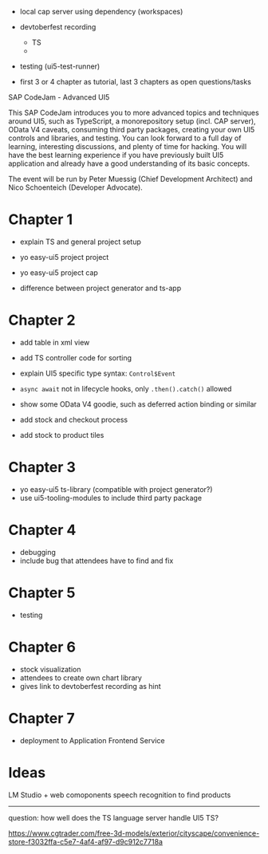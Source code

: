 - local cap server using dependency (workspaces)
- devtoberfest recording
  - TS
  - 
  
- testing (ui5-test-runner)
- first 3 or 4 chapter as tutorial, last 3 chapters as open questions/tasks

SAP CodeJam - Advanced UI5

This SAP CodeJam introduces you to more advanced topics and techniques around UI5, such as TypeScript, a monorepository setup (incl. CAP server), OData V4 caveats, consuming third party packages, creating your own UI5 controls and libraries, and testing. You can look forward to a full day of learning, interesting discussions, and plenty of time for hacking. You will have the best learning experience if you have previously built UI5 application and already have a good understanding of its basic concepts.

The event will be run by Peter Muessig (Chief Development Architect) and Nico Schoenteich (Developer Advocate).


# Chapter 1

- explain TS and general project setup

- yo easy-ui5 project project
- yo easy-ui5 project cap

- difference between project generator and ts-app

# Chapter 2

- add table in xml view
- add TS controller code for sorting
- explain UI5 specific type syntax: `Control$Event`
- `async await` not in lifecycle hooks, only `.then().catch()` allowed
- show some OData V4 goodie, such as deferred action binding or similar

- add stock and checkout process
- add stock to product tiles

# Chapter 3

- yo easy-ui5 ts-library (compatible with project generator?)
- use ui5-tooling-modules to include third party package

# Chapter 4

- debugging
- include bug that attendees have to find and fix


# Chapter 5

- testing

# Chapter 6 

- stock visualization
- attendees to create own chart library
- gives link to devtoberfest recording as hint

# Chapter 7 

- deployment to Application Frontend Service 


# Ideas

LM Studio + web comoponents
speech recognition to find products



---

question: how well does the TS language server handle UI5 TS?

https://www.cgtrader.com/free-3d-models/exterior/cityscape/convenience-store-f3032ffa-c5e7-4af4-af97-d9c912c7718a
